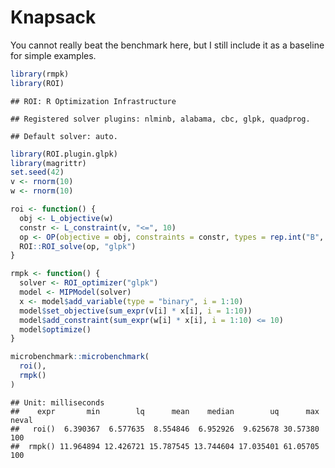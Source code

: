 Knapsack
================

You cannot really beat the benchmark here, but I still include it as a
baseline for simple examples.

``` r
library(rmpk)
library(ROI)
```

    ## ROI: R Optimization Infrastructure

    ## Registered solver plugins: nlminb, alabama, cbc, glpk, quadprog.

    ## Default solver: auto.

``` r
library(ROI.plugin.glpk)
library(magrittr)
set.seed(42)
v <- rnorm(10)
w <- rnorm(10)

roi <- function() {
  obj <- L_objective(w)
  constr <- L_constraint(v, "<=", 10)
  op <- OP(objective = obj, constraints = constr, types = rep.int("B", 10), maximum = FALSE)
  ROI::ROI_solve(op, "glpk")
}

rmpk <- function() {
  solver <- ROI_optimizer("glpk")
  model <- MIPModel(solver)
  x <- model$add_variable(type = "binary", i = 1:10)
  model$set_objective(sum_expr(v[i] * x[i], i = 1:10))
  model$add_constraint(sum_expr(w[i] * x[i], i = 1:10) <= 10)
  model$optimize()
}

microbenchmark::microbenchmark(
  roi(),
  rmpk()
)
```

    ## Unit: milliseconds
    ##    expr       min        lq      mean    median        uq      max neval
    ##   roi()  6.390367  6.577635  8.554846  6.952926  9.625678 30.57380   100
    ##  rmpk() 11.964894 12.426721 15.787545 13.744604 17.035401 61.05705   100
